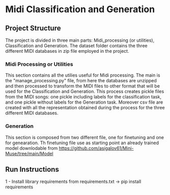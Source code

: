 # Midi Classification and Generation 

## Project Structure
The project is divided in three main parts: Midi_processing (or utilities), Classification and Generation. 
The dataset folder contains the three different MIDI databases in zip file employed in the project. 

### Midi Processing or Utilities
This section contains all the utilies useful for Midi processing. The main is the "manage_processing.py" file, from here the databases are unzipped and then processed to transform the MIDI files to other format that will be used for the Classification and Generation. This process creates pickle files from the MIDI songs: one pickle including labels for the classification task, and one pickle without labels for the Generation task. Moreover csv file are created with all the representation obtained during the process for the three different MIDI databases.

### Generation 
This section is composed from two different file, one for finetuning and one for genearation. Th finetuning file use as starting point an already trained model downlodable from https://github.com/asigalov61/Mini-Muse/tree/main/Model

## Run Instructions
1 - Install library requirements from requirements.txt -> pip install requirements
